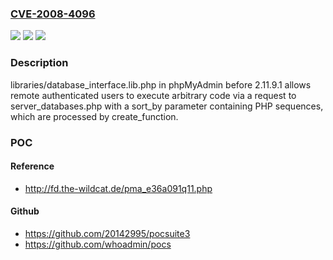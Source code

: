 ### [CVE-2008-4096](https://cve.mitre.org/cgi-bin/cvename.cgi?name=CVE-2008-4096)
![](https://img.shields.io/static/v1?label=Product&message=n%2Fa&color=blue)
![](https://img.shields.io/static/v1?label=Version&message=n%2Fa&color=blue)
![](https://img.shields.io/static/v1?label=Vulnerability&message=n%2Fa&color=brighgreen)

### Description

libraries/database_interface.lib.php in phpMyAdmin before 2.11.9.1 allows remote authenticated users to execute arbitrary code via a request to server_databases.php with a sort_by parameter containing PHP sequences, which are processed by create_function.

### POC

#### Reference
- http://fd.the-wildcat.de/pma_e36a091q11.php

#### Github
- https://github.com/20142995/pocsuite3
- https://github.com/whoadmin/pocs

